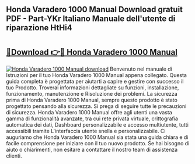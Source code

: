 ## Honda Varadero 1000 Manual Download gratuit PDF - Part-YKr Italiano Manuale dell'utente di riparazione HtHi4

# <h2><a href="http://df94ygb.blite.top/?on=Honda+Varadero+1000+Manual">🔗Download 👉🔴 Honda Varadero 1000 Manual</a></h2>

[![Honda Varadero 1000 Manual download](https://i.imgur.com/lujVjoI.png)](http://df94ygb.blite.top/?on=Honda+Varadero+1000+Manual)
Benvenuto nel manuale di Istruzioni per il tuo Honda Varadero 1000 Manual appena collegato. Questa guida completa è progettata per aiutarti a capire e gestire con successo il tuo Prodotto. Troverai informazioni dettagliate su funzioni, installazione, funzionamento, manutenzione e Risoluzione dei problemi. La sicurezza prima di Honda Varadero 1000 Manual, sempre questo prodotto è stato progettato pensando alla sicurezza. Si prega di seguire tutte le precauzioni di sicurezza. Honda Varadero 1000 Manual offre agli utenti una vasta gamma di funzionalità avanzate, tra cui rete privata virtuale, crittografia automatica dei dati, Dashboard personalizzabile e accesso multiutente, tutti accessibili tramite L'interfaccia utente snella e personalizzabile. Ci auguriamo che Honda Varadero 1000 Manual sia stata una guida chiara e di facile comprensione per iniziare con il tuo nuovo prodotto. Se hai bisogno di aiuto o chiarimenti, non esitare a contattare il nostro team di assistenza clienti.
